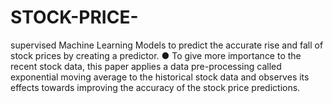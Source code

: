 # STOCK-PRICE-

supervised Machine Learning Models to predict the accurate rise and fall of stock prices by creating a predictor.
●	To give more importance to the recent stock data, this paper applies a data pre-processing called exponential moving average to the historical stock data and observes its effects towards improving the accuracy of the stock price predictions. 
